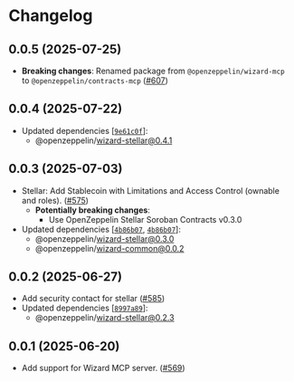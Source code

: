 # Changelog


## 0.0.5 (2025-07-25)

- **Breaking changes**: Renamed package from `@openzeppelin/wizard-mcp` to `@openzeppelin/contracts-mcp` ([#607](https://github.com/OpenZeppelin/contracts-wizard/pull/607))

## 0.0.4 (2025-07-22)

- Updated dependencies [[`9e61c0f`](https://github.com/OpenZeppelin/contracts-wizard/commit/9e61c0ff0553bbba5e723495bfc5ee963174fc16)]:
  - @openzeppelin/wizard-stellar@0.4.1

## 0.0.3 (2025-07-03)

- Stellar: Add Stablecoin with Limitations and Access Control (ownable and roles). ([#575](https://github.com/OpenZeppelin/contracts-wizard/pull/575))
  - **Potentially breaking changes**:
    - Use OpenZeppelin Stellar Soroban Contracts v0.3.0
- Updated dependencies [[`4b86b07`](https://github.com/OpenZeppelin/contracts-wizard/commit/4b86b076214b6aa9b62e472b431d5d2ffdd96ffb), [`4b86b07`](https://github.com/OpenZeppelin/contracts-wizard/commit/4b86b076214b6aa9b62e472b431d5d2ffdd96ffb)]:
  - @openzeppelin/wizard-stellar@0.3.0
  - @openzeppelin/wizard-common@0.0.2

## 0.0.2 (2025-06-27)

- Add security contact for stellar ([#585](https://github.com/OpenZeppelin/contracts-wizard/pull/585))
- Updated dependencies [[`8997a89`](https://github.com/OpenZeppelin/contracts-wizard/commit/8997a891415512606bc97df6d8c7c0df7b4d2127)]:
  - @openzeppelin/wizard-stellar@0.2.3

## 0.0.1 (2025-06-20)

- Add support for Wizard MCP server. ([#569](https://github.com/OpenZeppelin/contracts-wizard/pull/569))
